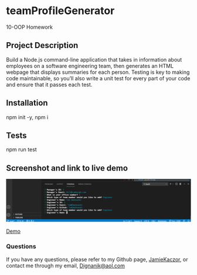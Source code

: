 # teamProfileGenerator
10-OOP Homework

## Project Description
Build a Node.js command-line application that takes in information about employees on a software engineering team, then generates an HTML webpage that displays summaries for each person. Testing is key to making code maintainable, so you’ll also write a unit test for every part of your code and ensure that it passes each test.

## Installation
npm init -y, npm i

## Tests
npm run test

## Screenshot and link to live demo
![screenshot](./images/tpginuse.png)

[Demo](https://drive.google.com/file/d/11-jtlH48YhWs9PqLGB7MXcDHC_gHkhgm/view)

### Questions
If you have any questions, please refer to my Github page, [JamieKaczor](https://github.com/JamieKaczor), or contact me through my email, Dignanjk@aol.com